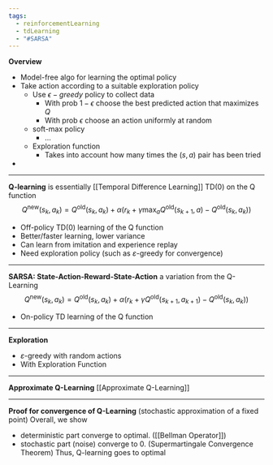 ```yaml
---
tags:
  - reinforcementLearning
  - tdLearning
  - "#SARSA"
---
```

**Overview**
- Model-free algo for learning the optimal policy
- Take action according to a suitable exploration policy
	- Use $\epsilon-greedy$ policy to collect data
		- With prob $1-\epsilon$ choose the best predicted action that maximizes $Q$
		- With prob $\epsilon$ choose an action uniformly at random
	- soft-max policy
		- …
	- Exploration function
		- Takes into account how many times the $(s,a)$ pair has been tried
- 
---
**Q-learning** is essentially [[Temporal Difference Learning]] TD(0) on the Q function
$$
Q^{\text{new}}(s_k, a_k) = Q^{\text{old}}(s_k, a_k) + \alpha \left( r_k + \gamma \max_a Q^{\text{old}}(s_{k+1}, a) - Q^{\text{old}}(s_k, a_k) \right)
$$
- Off-policy TD(0) learning of the Q function
- Better/faster learning, lower variance
- Can learn from imitation and experience replay
- Need exploration policy (such as $\varepsilon$-greedy for convergence)
---
**SARSA: State-Action-Reward-State-Action**
a variation from the Q-Learning
$$
Q^{\text{new}}(s_k, a_k) = Q^{\text{old}}(s_k, a_k) + \alpha \left( r_k + \gamma Q^{\text{old}}(s_{k+1}, a_{k+1}) - Q^{\text{old}}(s_k, a_k) \right)
$$
- On-policy TD learning of the Q function
---
**Exploration**
- $\varepsilon$-greedy with random actions
- With Exploration Function

---
**Approximate Q-Learning**
[[Approximate Q-Learning]]

---
**Proof for convergence of Q-Learning** (stochastic approximation of a fixed point)
Overall, we show
- deterministic part converge to optimal. ([[Bellman Operator]])
- stochastic part (noise) converge to 0. (Supermartingale Convergence Theorem)
Thus, Q-learning goes to optimal
